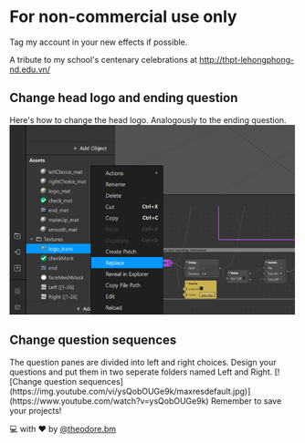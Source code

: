 # For non-commercial use only

Tag my account in your new effects if possible.

A tribute to my school's centenary celebrations at http://thpt-lehongphong-nd.edu.vn/

<h2>Change head logo and ending question</h2>
Here's how to change the head logo. Analogously to the ending question.
<img src="docs/logoChange.png" alt="Change head logo" width="500">

<h2>Change question sequences</h2>
The question panes are divided into left and right choices.
Design your questions and put them in two seperate folders named Left and Right.
[![Change question sequences](https://img.youtube.com/vi/ysQobOUGe9k/maxresdefault.jpg)](https://www.youtube.com/watch?v=ysQobOUGe9k)
Remember to save your projects!

:computer: with :heart: by [@theodore.bm](https://www.instagram.com/theodore.bm/)
